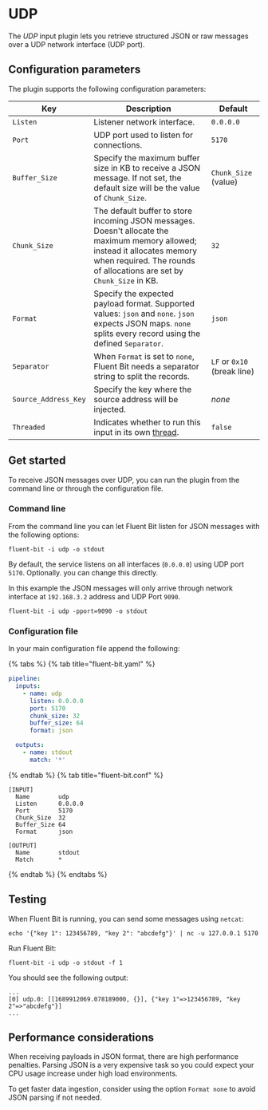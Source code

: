 # UDP

The _UDP_ input plugin lets you retrieve structured JSON or raw messages over a UDP network interface (UDP port).

## Configuration parameters

The plugin supports the following configuration parameters:

| Key                  | Description                                                                                                                                                                                          | Default                     |
|----------------------|------------------------------------------------------------------------------------------------------------------------------------------------------------------------------------------------------|-----------------------------|
| `Listen`             | Listener network interface.                                                                                                                                                                          | `0.0.0.0`                   |
| `Port`               | UDP port used to listen for connections.                                                                                                                                                             | `5170`                      |
| `Buffer_Size `       | Specify the maximum buffer size in KB to receive a JSON message. If not set, the default size will be the value of `Chunk_Size`.                                                                     | `Chunk_Size` (value)        |
| `Chunk_Size`         | The default buffer to store incoming JSON messages. Doesn't allocate the maximum memory allowed; instead it allocates memory when required. The rounds of allocations are set by `Chunk_Size` in KB. | `32`                        |
| `Format`             | Specify the expected payload format. Supported values: `json` and `none`. `json` expects JSON maps. `none` splits every record using the defined `Separator`.                                        | `json`                      |
| `Separator`          | When `Format` is set to `none`, Fluent Bit needs a separator string to split the records.                                                                                                            | `LF` or `0x10` (break line) |
| `Source_Address_Key` | Specify the key where the source address will be injected.                                                                                                                                           | _none_                      |
| `Threaded`           | Indicates whether to run this input in its own [thread](../../administration/multithreading.md#inputs).                                                                                              | `false`                     |

## Get started

To receive JSON messages over UDP, you can run the plugin from the command line or through the configuration file.

### Command line

From the command line you can let Fluent Bit listen for JSON messages with the following options:

```shell
fluent-bit -i udp -o stdout
```

By default, the service listens on all interfaces (`0.0.0.0`) using UDP port `5170`. Optionally. you can change this directly.

In this example the JSON messages will only arrive through network interface at `192.168.3.2` address and UDP Port `9090`.

```shell
fluent-bit -i udp -pport=9090 -o stdout
```

### Configuration file

In your main configuration file append the following:

{% tabs %}
{% tab title="fluent-bit.yaml" %}

```yaml
pipeline:
  inputs:
    - name: udp
      listen: 0.0.0.0
      port: 5170
      chunk_size: 32
      buffer_size: 64
      format: json

  outputs:
    - name: stdout
      match: '*'
```

{% endtab %}
{% tab title="fluent-bit.conf" %}

```text
[INPUT]
  Name        udp
  Listen      0.0.0.0
  Port        5170
  Chunk_Size  32
  Buffer_Size 64
  Format      json

[OUTPUT]
  Name        stdout
  Match       *
```

{% endtab %}
{% endtabs %}

## Testing

When Fluent Bit is running, you can send some messages using `netcat`:

```shell
echo '{"key 1": 123456789, "key 2": "abcdefg"}' | nc -u 127.0.0.1 5170
```

Run Fluent Bit:

```shell
fluent-bit -i udp -o stdout -f 1
```

You should see the following output:

```text
...
[0] udp.0: [[1689912069.078189000, {}], {"key 1"=>123456789, "key 2"=>"abcdefg"}]
...
```

## Performance considerations

When receiving payloads in JSON format, there are high performance penalties. Parsing JSON is a very expensive task so you could expect your CPU usage increase under high load environments.

To get faster data ingestion, consider using the option `Format none` to avoid JSON parsing if not needed.